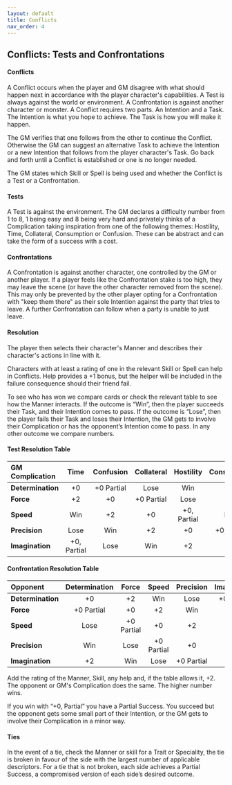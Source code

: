```yaml
---
layout: default
title: Conflicts
nav_order: 4
---
```


## Conflicts: Tests and Confrontations

#### **Conflicts**

A Conflict occurs when the player and GM disagree with what should happen next in accordance with the player character's capabilities.
A Test is always against the world or environment. A Confrontation is against another character or monster.
A Conflict requires two parts. An Intention and a Task.
The Intention is what you hope to achieve.
The Task is how you will make it happen.

The GM verifies that one follows from the other to continue the Conflict. Otherwise the GM can suggest an alternative Task to achieve the Intention or a new Intention that follows from the player character's Task. Go back and forth until a Conflict is established or one is no longer needed.

The GM states which Skill or Spell is being used and whether the Conflict is a Test or a Confrontation.

#### **Tests**

A Test is against the environment. The GM declares a difficulty number from 1 to 8, 1 being easy and 8 being very hard and privately thinks of a Complication taking inspiration from one of the following themes: Hostility, Time, Collateral, Consumption or Confusion. These can be abstract and can take the form of a success with a cost.

#### **Confrontations**
 
A Confrontation is against another character, one controlled by the GM or another player. If a player feels like the Confrontation stake is too high, they may leave the scene (or have the other character removed from the scene). This may only be prevented by the other player opting for a Confrontation with "keep them there" as their sole Intention against the party that tries to leave. A further Confrontation can follow when a party is unable to just leave.

#### **Resolution**

The player then selects their character's Manner and describes their character's actions in line with it.

Characters with at least a rating of one in the relevant Skill or Spell can help in Conflicts.
Help provides a +1 bonus, but the helper will be included in the failure consequence should their friend fail.

To see who has won we compare cards or check the relevant table to see how the Manner interacts. If the outcome is “Win”, then the player succeeds their Task, and their Intention comes to pass. If the outcome is “Lose”, then the player fails their Task and loses their Intention, the GM gets to involve their Complication or has the opponent’s Intention come to pass. In any other outcome we compare numbers.

#### **Test Resolution Table**
 
|**GM Complication**|**Time**    |**Confusion**|**Collateral**|**Hostility**|**Consumption**|
|:------------------| :--------: | :---------: | :----------: | :---------: | :-----------: | 
|**Determination**  |+0          |+0 Partial   |Lose          |Win          |+2             |
|**Force**          |+2          |+0           |+0 Partial    |Lose         |Win            |
|**Speed**          |Win         |+2           |+0            |+0, Partial  |Lose           |
|**Precision**      |Lose        |Win          |+2            |+0           |+0, Partial    |
|**Imagination**    |+0, Partial |Lose         |Win           |+2           |+0             |

#### **Confrontation Resolution Table**


|**Opponent**     |**Determination** |**Force**  |**Speed**  |**Precision** |**Imagination** |
|:----------------|:----------------:|:---------:|:---------:|:------------:|:--------------:|
|**Determination**|+0                |+2         |Win        |Lose          |+0 Partial      |
|**Force**        |+0 Partial        |+0         |+2         |Win           |Lose            |
|**Speed**        |Lose              |+0 Partial |+0         |+2            |Win             |
|**Precision**    |Win               |Lose       |+0 Partial |+0            |+2              |
|**Imagination**  |+2                |Win        |Lose       |+0 Partial    |+0              |

Add the rating of the Manner, Skill, any help and, if the table allows it, +2. The opponent or GM's Complication does the same. The higher number wins.

If you win with “+0, Partial” you have a Partial Success. You succeed but the opponent gets some small part of their Intention, or the GM gets to involve their Complication in a minor way.

#### **Ties**

In the event of a tie, check the Manner or skill for a Trait or Speciality, the tie is broken in favour of the side with the largest number of applicable descriptors. For a tie that is not broken, each side achieves a Partial Success, a compromised version of each side’s desired outcome.
